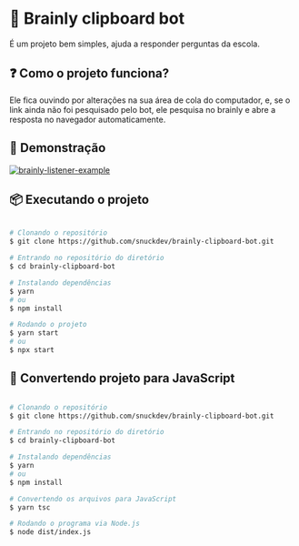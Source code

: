 # 🤖 Brainly clipboard bot

É um projeto bem simples, ajuda a responder perguntas da escola.

## ❓ Como o projeto funciona?

Ele fica ouvindo por alterações na sua área de cola do computador, e, se o link
ainda não foi pesquisado pelo bot, ele pesquisa no brainly e abre a resposta no navegador
automaticamente.

## 🎥 Demonstração

[![brainly-listener-example](https://res.cloudinary.com/marcomontalbano/image/upload/v1608401047/video_to_markdown/images/streamable--q7r5lg-c05b58ac6eb4c4700831b2b3070cd403.jpg)](https://streamable.com/q7r5lg "brainly-listener-example")

## 📦 Executando o projeto

```bash

# Clonando o repositório
$ git clone https://github.com/snuckdev/brainly-clipboard-bot.git

# Entrando no repositório do diretório
$ cd brainly-clipboard-bot

# Instalando dependências
$ yarn
# ou
$ npm install

# Rodando o projeto
$ yarn start
# ou
$ npx start
```

## 🎉 Convertendo projeto para JavaScript

```bash

# Clonando o repositório
$ git clone https://github.com/snuckdev/brainly-clipboard-bot.git

# Entrando no repositório do diretório
$ cd brainly-clipboard-bot

# Instalando dependências
$ yarn
# ou
$ npm install

# Convertendo os arquivos para JavaScript
$ yarn tsc

# Rodando o programa via Node.js
$ node dist/index.js
```
